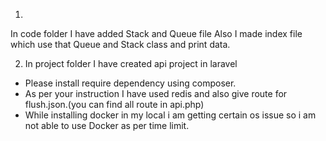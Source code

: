 1) 
In code folder I have added Stack and Queue file 
Also I made index file which use that Queue and Stack class and print data.

2) In project folder I have created api project in laravel 
- Please install require dependency using composer.
- As per your instruction I have used redis and also give route for flush.json.(you can find all route in api.php)
- While installing docker in my local i am getting certain os issue so i am not able to use Docker as per time limit.
